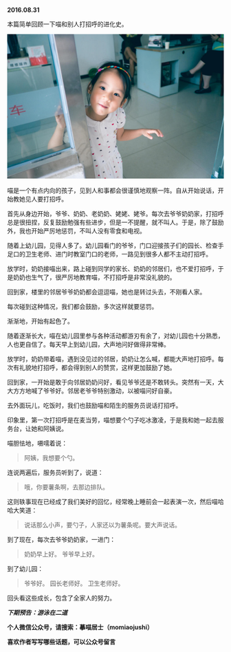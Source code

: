 
          
            
**2016.08.31**

本篇简单回顾一下喵和别人打招呼的进化史。




![](img/51001-65931ccba6ddab66.jpg)




喵是一个有点内向的孩子，见到人和事都会很谨慎地观察一阵。自从开始说话，开始教她见人要打招呼。

首先从身边开始，爷爷、奶奶、老奶奶、姥姥、姥爷。每次去爷爷奶奶家，打招呼总是很扭捏，反复鼓励勉强有些进步，但是一不提醒，就不叫人。于是，除了鼓励外，我也开始严厉地惩罚，不叫人没有零食和电视。

随着上幼儿园，见得人多了。幼儿园看门的爷爷，门口迎接孩子们的园长、检查手足口的卫生老师、进门时教室门口的老师，一路见到很多人都不主动打招呼。

放学时，奶奶接喵出来，路上碰到同学的家长、奶奶的邻居们，也不爱打招呼，于是奶奶也生气了，很严厉地教育喵，不打招呼是非常没礼貌的。

回到家，楼里的邻居爷爷奶奶都会逗逗喵，她也是转过头去，不刚看人家。

每次碰到这种情况，我们都会鼓励，多次这样就要惩罚。

渐渐地，开始有起色了。

随着逐渐长大，喵在幼儿园里参与各种活动都游刃有余了，对幼儿园也十分熟悉，人也更自信了。每天早上到幼儿园，大声地问好做得非常棒。

放学时，奶奶带着喵，遇到没见过的邻居，奶奶让怎么喊，都能大声地打招呼。每次有礼貌地打招呼，都会得到别人的赞赏，这样更加鼓励了她。

回到家，一开始是敢于向邻居奶奶问好，看见爷爷还是不敢转头。突然有一天，大大方方地喊了爷爷好。邻居老爷爷特别激动，以被喵问好自豪。

去外面玩儿，吃饭时，我们也鼓励喵和陌生的服务员说话打招呼。

印象里，第一次打招呼是在麦当劳，喵想要个勺子吃冰激凌，于是我和她一起去服务台，让她和阿姨说。

喵胆怯地，嗫嚅着说：
>阿姨，我想要个勺。



连说两遍后，服务员听到了，说道：
>哦，你要薯条啊，去那边排队。



这则轶事现在已经成了我们美好的回忆，经常晚上睡前会一起表演一次，然后喵哈哈大笑道：
>说话那么小声，要勺子，人家还以为薯条呢。要大声说话。



到了现在，每次去爷爷奶奶家，一进门：
>奶奶早上好。
爷爷早上好。



到了幼儿园：
>爷爷好。
园长老师好。
卫生老师好。



回头看这些成长，包含了全家人的努力。


***下期预告：游泳在二道***


**个人微信公众号，请搜索：摹喵居士（momiaojushi）**

**喜欢作者写写哪些话题，可以公众号留言**

          
        